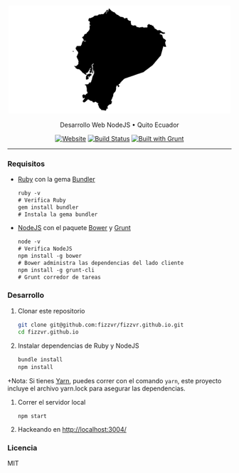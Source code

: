 <p align="center">
  <a href="https://fizzvr.github.io/">
    <img alt="fizzvr" src="https://github.com/fizzvr/fizzvr.github.io/blob/master/tile-wide.png?raw=true" width="500">
  </a>
</p>

<p align="center">
	Desarrollo Web NodeJS • Quito Ecuador
</p>

<p align="center">
  <a href="https://fizzvr.github.io"><img alt="Website" src="https://img.shields.io/website-up-down-green-red/http/shields.io.svg"></a>
  <a href="https://travis-ci.org/fizzvr/fizzvr.github.io"><img alt="Build Status" src="https://travis-ci.org/fizzvr/fizzvr.github.io.svg?branch=master"></a>
  <a href="http://gruntjs.com/"><img alt="Built with Grunt" src="https://cdn.gruntjs.com/builtwith.svg"></a>

</p>


---


### Requisitos

- [Ruby](https://www.ruby-lang.org/es/downloads/) con la gema [Bundler](http://bundler.io/) 
	
	```
	ruby -v
	# Verifica Ruby
	gem install bundler
	# Instala la gema bundler
	```

- [NodeJS](https://nodejs.org/es/) con el paquete [Bower](https://bower.io/) y [Grunt](http://gruntjs.com/)

	```
	node -v
	# Verifica NodeJS
	npm install -g bower
	# Bower administra las dependencias del lado cliente
	npm install -g grunt-cli
	# Grunt corredor de tareas
	```

### Desarrollo

1.  Clonar este repositorio

	```bash
	git clone git@github.com:fizzvr/fizzvr.github.io.git 
	cd fizzvr.github.io
	```

1.  Instalar dependencias de Ruby y NodeJS

    ```bash
	bundle install
	npm install
	```
+Nota: Si tienes [Yarn](https://yarnpkg.com/), puedes correr con el comando `yarn`, este proyecto incluye el archivo yarn.lock para asegurar las dependencias.


1. Correr el servidor local

	```
	npm start
	```

1. Hackeando en [http://localhost:3004/](http://localhost:3004/)

### Licencia

MIT
